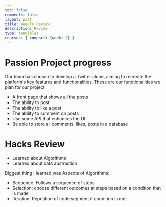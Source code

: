 ```yaml
---
toc: false
comments: false
layout: post
title: Weekly Review
description: Review
type: tangibles
courses: { compsci: {week: 7} }
---
```


# Passion Project progress
Our team has chosen to develop a Twitter clone, aiming to recreate the platform's key features and functionalities.
These are our functionalities we plan for our project
- A front page that shows all the posts
- The ability to post
- The ability to like a post
- The ability to comment on posts
- Use some API that enhances the UI
- Be able to store all comments, likes, posts in a database

# Hacks Review
- Learned about Algorithms
- Learned about data abstraction

Biggest thing I learned was Aspects of Algorithms:
- Sequence: Follows a sequence of steps
- Selection: choose different outcomes at steps based on a condition that is made
-  Iteration: Repetition of code segment if condition is met

